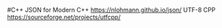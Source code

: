 #C++
JSON for Modern C++ https://nlohmann.github.io/json/
UTF-8 CPP https://sourceforge.net/projects/utfcpp/
